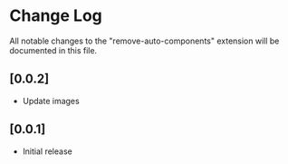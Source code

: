 # Change Log

All notable changes to the "remove-auto-components" extension will be documented in this file.

## [0.0.2]

- Update images

## [0.0.1]

- Initial release
